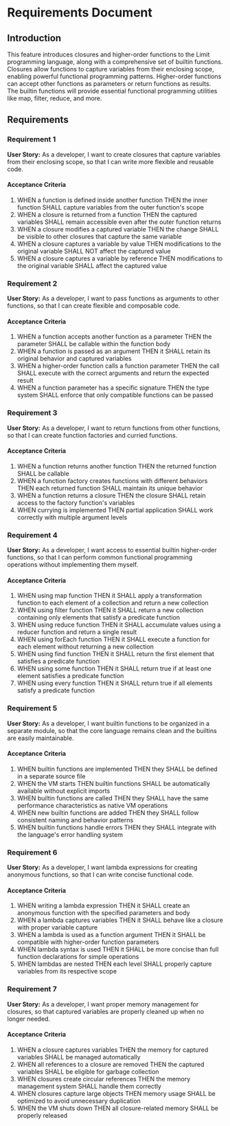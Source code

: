 # Requirements Document

## Introduction

This feature introduces closures and higher-order functions to the Limit programming language, along with a comprehensive set of builtin functions. Closures allow functions to capture variables from their enclosing scope, enabling powerful functional programming patterns. Higher-order functions can accept other functions as parameters or return functions as results. The builtin functions will provide essential functional programming utilities like map, filter, reduce, and more.

## Requirements

### Requirement 1

**User Story:** As a developer, I want to create closures that capture variables from their enclosing scope, so that I can write more flexible and reusable code.

#### Acceptance Criteria

1. WHEN a function is defined inside another function THEN the inner function SHALL capture variables from the outer function's scope
2. WHEN a closure is returned from a function THEN the captured variables SHALL remain accessible even after the outer function returns
3. WHEN a closure modifies a captured variable THEN the change SHALL be visible to other closures that capture the same variable
4. WHEN a closure captures a variable by value THEN modifications to the original variable SHALL NOT affect the captured value
5. WHEN a closure captures a variable by reference THEN modifications to the original variable SHALL affect the captured value

### Requirement 2

**User Story:** As a developer, I want to pass functions as arguments to other functions, so that I can create flexible and composable code.

#### Acceptance Criteria

1. WHEN a function accepts another function as a parameter THEN the parameter SHALL be callable within the function body
2. WHEN a function is passed as an argument THEN it SHALL retain its original behavior and captured variables
3. WHEN a higher-order function calls a function parameter THEN the call SHALL execute with the correct arguments and return the expected result
4. WHEN a function parameter has a specific signature THEN the type system SHALL enforce that only compatible functions can be passed

### Requirement 3

**User Story:** As a developer, I want to return functions from other functions, so that I can create function factories and curried functions.

#### Acceptance Criteria

1. WHEN a function returns another function THEN the returned function SHALL be callable
2. WHEN a function factory creates functions with different behaviors THEN each returned function SHALL maintain its unique behavior
3. WHEN a function returns a closure THEN the closure SHALL retain access to the factory function's variables
4. WHEN currying is implemented THEN partial application SHALL work correctly with multiple argument levels

### Requirement 4

**User Story:** As a developer, I want access to essential builtin higher-order functions, so that I can perform common functional programming operations without implementing them myself.

#### Acceptance Criteria

1. WHEN using map function THEN it SHALL apply a transformation function to each element of a collection and return a new collection
2. WHEN using filter function THEN it SHALL return a new collection containing only elements that satisfy a predicate function
3. WHEN using reduce function THEN it SHALL accumulate values using a reducer function and return a single result
4. WHEN using forEach function THEN it SHALL execute a function for each element without returning a new collection
5. WHEN using find function THEN it SHALL return the first element that satisfies a predicate function
6. WHEN using some function THEN it SHALL return true if at least one element satisfies a predicate function
7. WHEN using every function THEN it SHALL return true if all elements satisfy a predicate function

### Requirement 5

**User Story:** As a developer, I want builtin functions to be organized in a separate module, so that the core language remains clean and the builtins are easily maintainable.

#### Acceptance Criteria

1. WHEN builtin functions are implemented THEN they SHALL be defined in a separate source file
2. WHEN the VM starts THEN builtin functions SHALL be automatically available without explicit imports
3. WHEN builtin functions are called THEN they SHALL have the same performance characteristics as native VM operations
4. WHEN new builtin functions are added THEN they SHALL follow consistent naming and behavior patterns
5. WHEN builtin functions handle errors THEN they SHALL integrate with the language's error handling system

### Requirement 6

**User Story:** As a developer, I want lambda expressions for creating anonymous functions, so that I can write concise functional code.

#### Acceptance Criteria

1. WHEN writing a lambda expression THEN it SHALL create an anonymous function with the specified parameters and body
2. WHEN a lambda captures variables THEN it SHALL behave like a closure with proper variable capture
3. WHEN a lambda is used as a function argument THEN it SHALL be compatible with higher-order function parameters
4. WHEN lambda syntax is used THEN it SHALL be more concise than full function declarations for simple operations
5. WHEN lambdas are nested THEN each level SHALL properly capture variables from its respective scope

### Requirement 7

**User Story:** As a developer, I want proper memory management for closures, so that captured variables are properly cleaned up when no longer needed.

#### Acceptance Criteria

1. WHEN a closure captures variables THEN the memory for captured variables SHALL be managed automatically
2. WHEN all references to a closure are removed THEN the captured variables SHALL be eligible for garbage collection
3. WHEN closures create circular references THEN the memory management system SHALL handle them correctly
4. WHEN closures capture large objects THEN memory usage SHALL be optimized to avoid unnecessary duplication
5. WHEN the VM shuts down THEN all closure-related memory SHALL be properly released